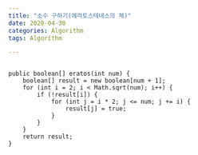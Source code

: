 ```yaml
---
title: "소수 구하기(에라토스테네스의 체)"
date: 2020-04-30 
categories: Algorithm
tags: Algorithm 

---
```

<pre>
<code>
public boolean[] eratos(int num) {
    boolean[] result = new boolean[num + 1];
    for (int i = 2; i < Math.sqrt(num); i++) {
        if (!result[i]) {
            for (int j = i * 2; j <= num; j += i) {
                result[j] = true;
            }
        }
    }
    return result;
}
</code>
</pre>

